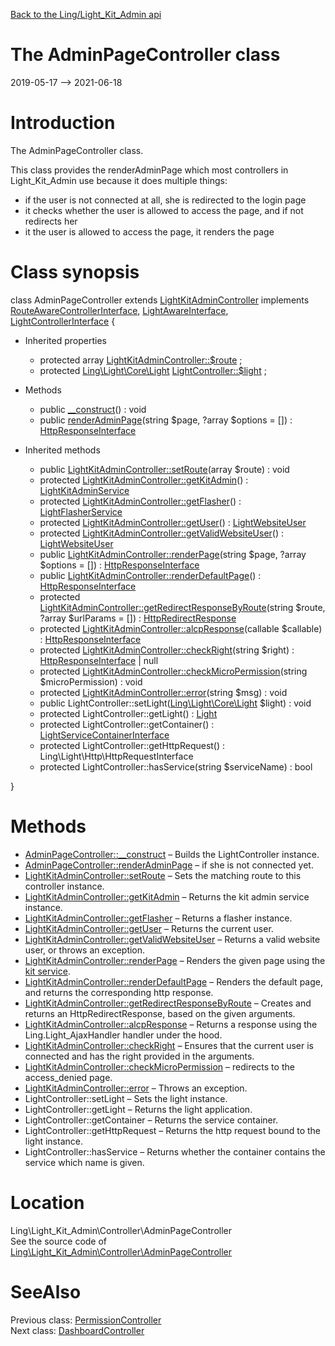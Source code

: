 [Back to the Ling/Light_Kit_Admin api](https://github.com/lingtalfi/Light_Kit_Admin/blob/master/doc/api/Ling/Light_Kit_Admin.md)



The AdminPageController class
================
2019-05-17 --> 2021-06-18






Introduction
============

The AdminPageController class.


This class provides the renderAdminPage which most controllers in Light_Kit_Admin use because it does multiple
things:

- if the user is not connected at all, she is redirected to the login page
- it checks whether the user is allowed to access the page, and if not redirects her
- it the user is allowed to access the page, it renders the page



Class synopsis
==============


class <span class="pl-k">AdminPageController</span> extends [LightKitAdminController](https://github.com/lingtalfi/Light_Kit_Admin/blob/master/doc/api/Ling/Light_Kit_Admin/Controller/LightKitAdminController.md) implements [RouteAwareControllerInterface](https://github.com/lingtalfi/Light/blob/master/doc/api/Ling/Light/Controller/RouteAwareControllerInterface.md), [LightAwareInterface](https://github.com/lingtalfi/Light/blob/master/doc/api/Ling/Light/Core/LightAwareInterface.md), [LightControllerInterface](https://github.com/lingtalfi/Light/blob/master/doc/api/Ling/Light/Controller/LightControllerInterface.md) {

- Inherited properties
    - protected array [LightKitAdminController::$route](#property-route) ;
    - protected [Ling\Light\Core\Light](https://github.com/lingtalfi/Light/blob/master/doc/api/Ling/Light/Core/Light.md) [LightController::$light](#property-light) ;

- Methods
    - public [__construct](https://github.com/lingtalfi/Light_Kit_Admin/blob/master/doc/api/Ling/Light_Kit_Admin/Controller/AdminPageController/__construct.md)() : void
    - public [renderAdminPage](https://github.com/lingtalfi/Light_Kit_Admin/blob/master/doc/api/Ling/Light_Kit_Admin/Controller/AdminPageController/renderAdminPage.md)(string $page, ?array $options = []) : [HttpResponseInterface](https://github.com/lingtalfi/Light/blob/master/doc/api/Ling/Light/Http/HttpResponseInterface.md)

- Inherited methods
    - public [LightKitAdminController::setRoute](https://github.com/lingtalfi/Light_Kit_Admin/blob/master/doc/api/Ling/Light_Kit_Admin/Controller/LightKitAdminController/setRoute.md)(array $route) : void
    - protected [LightKitAdminController::getKitAdmin](https://github.com/lingtalfi/Light_Kit_Admin/blob/master/doc/api/Ling/Light_Kit_Admin/Controller/LightKitAdminController/getKitAdmin.md)() : [LightKitAdminService](https://github.com/lingtalfi/Light_Kit_Admin/blob/master/doc/api/Ling/Light_Kit_Admin/Service/LightKitAdminService.md)
    - protected [LightKitAdminController::getFlasher](https://github.com/lingtalfi/Light_Kit_Admin/blob/master/doc/api/Ling/Light_Kit_Admin/Controller/LightKitAdminController/getFlasher.md)() : [LightFlasherService](https://github.com/lingtalfi/Light_Flasher/blob/master/doc/api/Ling/Light_Flasher/Service/LightFlasherService.md)
    - protected [LightKitAdminController::getUser](https://github.com/lingtalfi/Light_Kit_Admin/blob/master/doc/api/Ling/Light_Kit_Admin/Controller/LightKitAdminController/getUser.md)() : [LightWebsiteUser](https://github.com/lingtalfi/Light_User/blob/master/doc/api/Ling/Light_User/LightWebsiteUser.md)
    - protected [LightKitAdminController::getValidWebsiteUser](https://github.com/lingtalfi/Light_Kit_Admin/blob/master/doc/api/Ling/Light_Kit_Admin/Controller/LightKitAdminController/getValidWebsiteUser.md)() : [LightWebsiteUser](https://github.com/lingtalfi/Light_User/blob/master/doc/api/Ling/Light_User/LightWebsiteUser.md)
    - public [LightKitAdminController::renderPage](https://github.com/lingtalfi/Light_Kit_Admin/blob/master/doc/api/Ling/Light_Kit_Admin/Controller/LightKitAdminController/renderPage.md)(string $page, ?array $options = []) : [HttpResponseInterface](https://github.com/lingtalfi/Light/blob/master/doc/api/Ling/Light/Http/HttpResponseInterface.md)
    - public [LightKitAdminController::renderDefaultPage](https://github.com/lingtalfi/Light_Kit_Admin/blob/master/doc/api/Ling/Light_Kit_Admin/Controller/LightKitAdminController/renderDefaultPage.md)() : [HttpResponseInterface](https://github.com/lingtalfi/Light/blob/master/doc/api/Ling/Light/Http/HttpResponseInterface.md)
    - protected [LightKitAdminController::getRedirectResponseByRoute](https://github.com/lingtalfi/Light_Kit_Admin/blob/master/doc/api/Ling/Light_Kit_Admin/Controller/LightKitAdminController/getRedirectResponseByRoute.md)(string $route, ?array $urlParams = []) : [HttpRedirectResponse](https://github.com/lingtalfi/Light/blob/master/doc/api/Ling/Light/Http/HttpRedirectResponse.md)
    - protected [LightKitAdminController::alcpResponse](https://github.com/lingtalfi/Light_Kit_Admin/blob/master/doc/api/Ling/Light_Kit_Admin/Controller/LightKitAdminController/alcpResponse.md)(callable $callable) : [HttpResponseInterface](https://github.com/lingtalfi/Light/blob/master/doc/api/Ling/Light/Http/HttpResponseInterface.md)
    - protected [LightKitAdminController::checkRight](https://github.com/lingtalfi/Light_Kit_Admin/blob/master/doc/api/Ling/Light_Kit_Admin/Controller/LightKitAdminController/checkRight.md)(string $right) : [HttpResponseInterface](https://github.com/lingtalfi/Light/blob/master/doc/api/Ling/Light/Http/HttpResponseInterface.md) | null
    - protected [LightKitAdminController::checkMicroPermission](https://github.com/lingtalfi/Light_Kit_Admin/blob/master/doc/api/Ling/Light_Kit_Admin/Controller/LightKitAdminController/checkMicroPermission.md)(string $microPermission) : void
    - protected [LightKitAdminController::error](https://github.com/lingtalfi/Light_Kit_Admin/blob/master/doc/api/Ling/Light_Kit_Admin/Controller/LightKitAdminController/error.md)(string $msg) : void
    - public LightController::setLight([Ling\Light\Core\Light](https://github.com/lingtalfi/Light/blob/master/doc/api/Ling/Light/Core/Light.md) $light) : void
    - protected LightController::getLight() : [Light](https://github.com/lingtalfi/Light/blob/master/doc/api/Ling/Light/Core/Light.md)
    - protected LightController::getContainer() : [LightServiceContainerInterface](https://github.com/lingtalfi/Light/blob/master/doc/api/Ling/Light/ServiceContainer/LightServiceContainerInterface.md)
    - protected LightController::getHttpRequest() : Ling\Light\Http\HttpRequestInterface
    - protected LightController::hasService(string $serviceName) : bool

}






Methods
==============

- [AdminPageController::__construct](https://github.com/lingtalfi/Light_Kit_Admin/blob/master/doc/api/Ling/Light_Kit_Admin/Controller/AdminPageController/__construct.md) &ndash; Builds the LightController instance.
- [AdminPageController::renderAdminPage](https://github.com/lingtalfi/Light_Kit_Admin/blob/master/doc/api/Ling/Light_Kit_Admin/Controller/AdminPageController/renderAdminPage.md) &ndash; if she is not connected yet.
- [LightKitAdminController::setRoute](https://github.com/lingtalfi/Light_Kit_Admin/blob/master/doc/api/Ling/Light_Kit_Admin/Controller/LightKitAdminController/setRoute.md) &ndash; Sets the matching route to this controller instance.
- [LightKitAdminController::getKitAdmin](https://github.com/lingtalfi/Light_Kit_Admin/blob/master/doc/api/Ling/Light_Kit_Admin/Controller/LightKitAdminController/getKitAdmin.md) &ndash; Returns the kit admin service instance.
- [LightKitAdminController::getFlasher](https://github.com/lingtalfi/Light_Kit_Admin/blob/master/doc/api/Ling/Light_Kit_Admin/Controller/LightKitAdminController/getFlasher.md) &ndash; Returns a flasher instance.
- [LightKitAdminController::getUser](https://github.com/lingtalfi/Light_Kit_Admin/blob/master/doc/api/Ling/Light_Kit_Admin/Controller/LightKitAdminController/getUser.md) &ndash; Returns the current user.
- [LightKitAdminController::getValidWebsiteUser](https://github.com/lingtalfi/Light_Kit_Admin/blob/master/doc/api/Ling/Light_Kit_Admin/Controller/LightKitAdminController/getValidWebsiteUser.md) &ndash; Returns a valid website user, or throws an exception.
- [LightKitAdminController::renderPage](https://github.com/lingtalfi/Light_Kit_Admin/blob/master/doc/api/Ling/Light_Kit_Admin/Controller/LightKitAdminController/renderPage.md) &ndash; Renders the given page using the [kit service](https://github.com/lingtalfi/Light_Kit).
- [LightKitAdminController::renderDefaultPage](https://github.com/lingtalfi/Light_Kit_Admin/blob/master/doc/api/Ling/Light_Kit_Admin/Controller/LightKitAdminController/renderDefaultPage.md) &ndash; Renders the default page, and returns the corresponding http response.
- [LightKitAdminController::getRedirectResponseByRoute](https://github.com/lingtalfi/Light_Kit_Admin/blob/master/doc/api/Ling/Light_Kit_Admin/Controller/LightKitAdminController/getRedirectResponseByRoute.md) &ndash; Creates and returns an HttpRedirectResponse, based on the given arguments.
- [LightKitAdminController::alcpResponse](https://github.com/lingtalfi/Light_Kit_Admin/blob/master/doc/api/Ling/Light_Kit_Admin/Controller/LightKitAdminController/alcpResponse.md) &ndash; Returns a response using the Ling.Light_AjaxHandler handler under the hood.
- [LightKitAdminController::checkRight](https://github.com/lingtalfi/Light_Kit_Admin/blob/master/doc/api/Ling/Light_Kit_Admin/Controller/LightKitAdminController/checkRight.md) &ndash; Ensures that the current user is connected and has the right provided in the arguments.
- [LightKitAdminController::checkMicroPermission](https://github.com/lingtalfi/Light_Kit_Admin/blob/master/doc/api/Ling/Light_Kit_Admin/Controller/LightKitAdminController/checkMicroPermission.md) &ndash; redirects to the access_denied page.
- [LightKitAdminController::error](https://github.com/lingtalfi/Light_Kit_Admin/blob/master/doc/api/Ling/Light_Kit_Admin/Controller/LightKitAdminController/error.md) &ndash; Throws an exception.
- LightController::setLight &ndash; Sets the light instance.
- LightController::getLight &ndash; Returns the light application.
- LightController::getContainer &ndash; Returns the service container.
- LightController::getHttpRequest &ndash; Returns the http request bound to the light instance.
- LightController::hasService &ndash; Returns whether the container contains the service which name is given.





Location
=============
Ling\Light_Kit_Admin\Controller\AdminPageController<br>
See the source code of [Ling\Light_Kit_Admin\Controller\AdminPageController](https://github.com/lingtalfi/Light_Kit_Admin/blob/master/Controller/AdminPageController.php)



SeeAlso
==============
Previous class: [PermissionController](https://github.com/lingtalfi/Light_Kit_Admin/blob/master/doc/api/Ling/Light_Kit_Admin/Controller/Admin/PermissionController.md)<br>Next class: [DashboardController](https://github.com/lingtalfi/Light_Kit_Admin/blob/master/doc/api/Ling/Light_Kit_Admin/Controller/DashboardController.md)<br>
